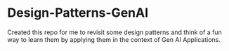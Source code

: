 # Design-Patterns-GenAI
Created this repo for me to revisit some design patterns and think of a fun way to learn them by applying them in the context of Gen AI Applications.
